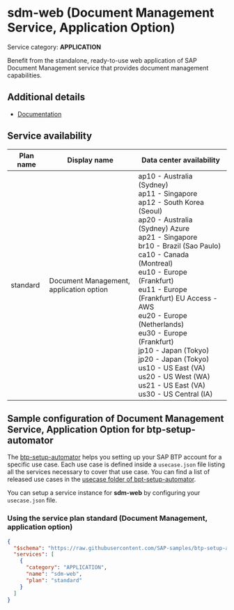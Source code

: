 # sdm-web (Document Management Service, Application Option)

Service category: **APPLICATION**

Benefit from the standalone, ready-to-use web application of SAP Document Management service that provides document management capabilities.

## Additional details

- [Documentation](https://help.sap.com/viewer/p/DOCUMENT_MANAGEMENT)

## Service availability

| Plan name | Display name | Data center availability  |
|------|----------------|---------------------------|
|  standard  |  Document Management, application option  | ap10 - Australia (Sydney)<br> ap11 - Singapore<br> ap12 - South Korea (Seoul)<br> ap20 - Australia (Sydney) Azure<br> ap21 - Singapore<br> br10 - Brazil (Sao Paulo)<br> ca10 - Canada (Montreal)<br> eu10 - Europe (Frankfurt)<br> eu11 - Europe (Frankfurt) EU Access - AWS<br> eu20 - Europe (Netherlands)<br> eu30 - Europe (Frankfurt)<br> jp10 - Japan (Tokyo)<br> jp20 - Japan (Tokyo)<br> us10 - US East (VA)<br> us20 - US West (WA)<br> us21 - US East (VA)<br> us30 - US Central (IA)  |

## Sample configuration of **Document Management Service, Application Option** for btp-setup-automator

The [btp-setup-automator](https://github.com/SAP-samples/btp-setup-automator) helps you setting up your SAP BTP account for a specific use case. Each use case is defined inside a `usecase.json` file listing all the services necessary to cover that use case. You can find a list of released use cases in the [usecase folder of bpt-setup-automator](https://github.com/SAP-samples/btp-setup-automator/tree/main/usecases).

You can setup a service instance for **sdm-web** by configuring your `usecase.json` file.

### Using the service plan **standard** (Document Management, application option)

```json
{
  "$schema": "https://raw.githubusercontent.com/SAP-samples/btp-setup-automator/main/libs/btpsa-usecase.json",
  "services": [
    {
      "category": "APPLICATION",
      "name": "sdm-web",
      "plan": "standard"
    }
  ]
}
```
